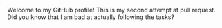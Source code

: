 Welcome to my GitHub profile!
This is my second attempt at pull request.
Did you know that I am bad at actually following the tasks?
